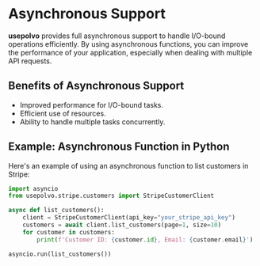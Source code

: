 # Asynchronous Support

**usepolvo** provides full asynchronous support to handle I/O-bound operations efficiently. By using asynchronous functions, you can improve the performance of your application, especially when dealing with multiple API requests.

## Benefits of Asynchronous Support

- Improved performance for I/O-bound tasks.
- Efficient use of resources.
- Ability to handle multiple tasks concurrently.

## Example: Asynchronous Function in Python

Here's an example of using an asynchronous function to list customers in Stripe:

```python
import asyncio
from usepolvo.stripe.customers import StripeCustomerClient

async def list_customers():
    client = StripeCustomerClient(api_key="your_stripe_api_key")
    customers = await client.list_customers(page=1, size=10)
    for customer in customers:
        print(f'Customer ID: {customer.id}, Email: {customer.email}')

asyncio.run(list_customers())
```